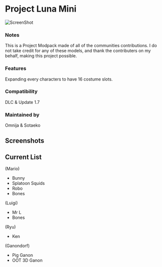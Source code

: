 # Project Luna Mini
![ScreenShot](https://i.imgur.com/dK5Jkp4.png)

### Notes
This is a Project Modpack made of all of the communities contributions.
I do not take credit for any of these models, and thank the contributers on my behalf,
making this project possible.

### Features
Expanding every characters to have 16 costume slots.

### Compatibility
DLC & Update 1.7

### Maintained by
Omnija & Sotaeko

## Screenshots

## Current List

(Mario)
* Bunny
* Splatoon Squids
* Robo
* Bones

(Luigi)
* Mr L
* Bones

(Ryu)
* Ken

(Ganondorf)
* Pig Ganon
* OOT 3D Ganon
